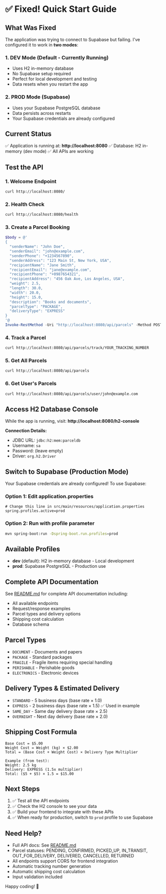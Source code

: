 # ✅ Fixed! Quick Start Guide

## What Was Fixed

The application was trying to connect to Supabase but failing. I've configured it to work in **two modes**:

### 1. **DEV Mode** (Default - Currently Running)
- Uses H2 in-memory database
- No Supabase setup required
- Perfect for local development and testing
- Data resets when you restart the app

### 2. **PROD Mode** (Supabase)
- Uses your Supabase PostgreSQL database
- Data persists across restarts
- Your Supabase credentials are already configured

## Current Status

✅ Application is running at: **http://localhost:8080**
✅ Database: H2 in-memory (dev mode)
✅ All APIs are working

## Test the API

### 1. Welcome Endpoint
```bash
curl http://localhost:8080/
```

### 2. Health Check
```bash
curl http://localhost:8080/health
```

### 3. Create a Parcel Booking
```powershell
$body = @'
{
  "senderName": "John Doe",
  "senderEmail": "john@example.com",
  "senderPhone": "+1234567890",
  "senderAddress": "123 Main St, New York, USA",
  "recipientName": "Jane Smith",
  "recipientEmail": "jane@example.com",
  "recipientPhone": "+0987654321",
  "recipientAddress": "456 Oak Ave, Los Angeles, USA",
  "weight": 2.5,
  "length": 30.0,
  "width": 20.0,
  "height": 15.0,
  "description": "Books and documents",
  "parcelType": "PACKAGE",
  "deliveryType": "EXPRESS"
}
'@
Invoke-RestMethod -Uri "http://localhost:8080/api/parcels" -Method POST -Body $body -ContentType "application/json"
```

### 4. Track a Parcel
```bash
curl http://localhost:8080/api/parcels/track/YOUR_TRACKING_NUMBER
```

### 5. Get All Parcels
```bash
curl http://localhost:8080/api/parcels
```

### 6. Get User's Parcels
```bash
curl http://localhost:8080/api/parcels/user/john@example.com
```

## Access H2 Database Console

While the app is running, visit: **http://localhost:8080/h2-console**

**Connection Details:**
- JDBC URL: `jdbc:h2:mem:parceldb`
- Username: `sa`
- Password: (leave empty)
- Driver: `org.h2.Driver`

## Switch to Supabase (Production Mode)

Your Supabase credentials are already configured! To use Supabase:

### Option 1: Edit application.properties
```properties
# Change this line in src/main/resources/application.properties
spring.profiles.active=prod
```

### Option 2: Run with profile parameter
```bash
mvn spring-boot:run -Dspring-boot.run.profiles=prod
```

## Available Profiles

- **dev** (default): H2 in-memory database - Local development
- **prod**: Supabase PostgreSQL - Production use

## Complete API Documentation

See [README.md](README.md) for complete API documentation including:
- All available endpoints
- Request/response examples
- Parcel types and delivery options
- Shipping cost calculation
- Database schema

## Parcel Types

- `DOCUMENT` - Documents and papers
- `PACKAGE` - Standard packages
- `FRAGILE` - Fragile items requiring special handling
- `PERISHABLE` - Perishable goods
- `ELECTRONICS` - Electronic devices

## Delivery Types & Estimated Delivery

- `STANDARD` - 5 business days (base rate × 1.0)
- `EXPRESS` - 2 business days (base rate × 1.5) ✅ Used in example
- `SAME_DAY` - Same day delivery (base rate × 2.5)
- `OVERNIGHT` - Next day delivery (base rate × 2.0)

## Shipping Cost Formula

```
Base Cost = $5.00
Weight Cost = Weight (kg) × $2.00
Total = (Base Cost + Weight Cost) × Delivery Type Multiplier

Example (from test):
Weight: 2.5 kg
Delivery: EXPRESS (1.5x multiplier)
Total: ($5 + $5) × 1.5 = $15.00
```

## Next Steps

1. ✅ Test all the API endpoints
2. ✅ Check the H2 console to see your data
3. ✅ Build your frontend to integrate with these APIs
4. ✅ When ready for production, switch to `prod` profile to use Supabase

## Need Help?

- Full API docs: See [README.md](README.md)
- Parcel statuses: PENDING, CONFIRMED, PICKED_UP, IN_TRANSIT, OUT_FOR_DELIVERY, DELIVERED, CANCELLED, RETURNED
- All endpoints support CORS for frontend integration
- Automatic tracking number generation
- Automatic shipping cost calculation
- Input validation included

Happy coding! 🚀

